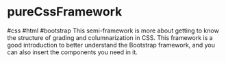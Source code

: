 # pureCssFramework
#css
#html
#bootstrap
This semi-framework is more about getting to know the structure of grading and columnarization in CSS. 
This framework is a good introduction to better understand the Bootstrap framework, and you can also insert the components you need in it.
